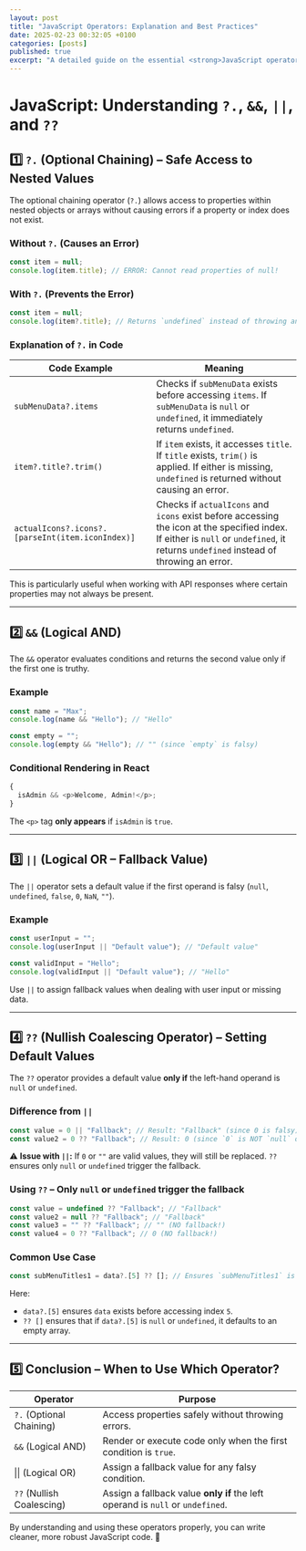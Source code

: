 ```yaml
---
layout: post
title: "JavaScript Operators: Explanation and Best Practices"
date: 2025-02-23 00:32:05 +0100
categories: [posts]
published: true
excerpt: "A detailed guide on the essential <strong>JavaScript operators</strong> with examples and best practices."
---
```


# JavaScript: Understanding `?.`, `&&`, `||`, and `??`

## 1️⃣ `?.` (Optional Chaining) – Safe Access to Nested Values

The optional chaining operator (`?.`) allows access to properties within nested objects or arrays without causing errors if a property or index does not exist.

### Without `?.` (Causes an Error)

```javascript
const item = null;
console.log(item.title); // ERROR: Cannot read properties of null!
```

### With `?.` (Prevents the Error)

```javascript
const item = null;
console.log(item?.title); // Returns `undefined` instead of throwing an error.
```

### Explanation of `?.` in Code

| Code Example                                     | Meaning                                                                                                                                                                              |
| ------------------------------------------------ | ------------------------------------------------------------------------------------------------------------------------------------------------------------------------------------ |
| `subMenuData?.items`                             | Checks if `subMenuData` exists before accessing `items`. If `subMenuData` is `null` or `undefined`, it immediately returns `undefined`.                                              |
| `item?.title?.trim()`                            | If `item` exists, it accesses `title`. If `title` exists, `trim()` is applied. If either is missing, `undefined` is returned without causing an error.                               |
| `actualIcons?.icons?.[parseInt(item.iconIndex)]` | Checks if `actualIcons` and `icons` exist before accessing the icon at the specified index. If either is `null` or `undefined`, it returns `undefined` instead of throwing an error. |

This is particularly useful when working with API responses where certain properties may not always be present.

---

## 2️⃣ `&&` (Logical AND)

The `&&` operator evaluates conditions and returns the second value only if the first one is truthy.

### Example

```javascript
const name = "Max";
console.log(name && "Hello"); // "Hello"

const empty = "";
console.log(empty && "Hello"); // "" (since `empty` is falsy)
```

### Conditional Rendering in React

```javascript
{
  isAdmin && <p>Welcome, Admin!</p>;
}
```

The `<p>` tag **only appears** if `isAdmin` is `true`.

---

## 3️⃣ `||` (Logical OR – Fallback Value)

The `||` operator sets a default value if the first operand is falsy (`null`, `undefined`, `false`, `0`, `NaN`, `""`).

### Example

```javascript
const userInput = "";
console.log(userInput || "Default value"); // "Default value"

const validInput = "Hello";
console.log(validInput || "Default value"); // "Hello"
```

Use `||` to assign fallback values when dealing with user input or missing data.

---

## 4️⃣ `??` (Nullish Coalescing Operator) – Setting Default Values

The `??` operator provides a default value **only if** the left-hand operand is `null` or `undefined`.

### Difference from `||`

```javascript
const value = 0 || "Fallback"; // Result: "Fallback" (since 0 is falsy)
const value2 = 0 ?? "Fallback"; // Result: 0 (since `0` is NOT `null` or `undefined`)
```

⚠ **Issue with `||`:** If `0` or `""` are valid values, they will still be replaced. `??` ensures only `null` or `undefined` trigger the fallback.

### Using `??` – Only `null` or `undefined` trigger the fallback

```javascript
const value = undefined ?? "Fallback"; // "Fallback"
const value2 = null ?? "Fallback"; // "Fallback"
const value3 = "" ?? "Fallback"; // "" (NO fallback!)
const value4 = 0 ?? "Fallback"; // 0 (NO fallback!)
```

### Common Use Case

```javascript
const subMenuTitles1 = data?.[5] ?? []; // Ensures `subMenuTitles1` is always an array
```

Here:

- `data?.[5]` ensures `data` exists before accessing index `5`.
- `?? []` ensures that if `data?.[5]` is `null` or `undefined`, it defaults to an empty array.

---

## 5️⃣ Conclusion – When to Use Which Operator?

| Operator                  | Purpose                                                                        |
| ------------------------- | ------------------------------------------------------------------------------ |
| `?.` (Optional Chaining)  | Access properties safely without throwing errors.                              |
| `&&` (Logical AND)        | Render or execute code only when the first condition is `true`.                |
| &#124;&#124; (Logical OR) | Assign a fallback value for any falsy condition.                               |
| `??` (Nullish Coalescing) | Assign a fallback value **only if** the left operand is `null` or `undefined`. |

By understanding and using these operators properly, you can write cleaner, more robust JavaScript code. 🚀
